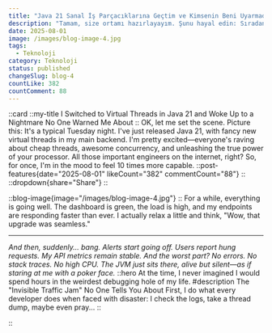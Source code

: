 ```yaml
---
title: "Java 21 Sanal İş Parçacıklarına Geçtim ve Kimsenin Beni Uyarmadığı Bir Kabusla Uyandım"
description: "Tamam, size ortamı hazırlayayım. Şunu hayal edin: Sıradan bir Salı gecesi. Ana arka ucumda şık yeni sanal iş parçacıklarıyla Java 21'i yeni yayınladım. Oldukça heyecanlıyım - herkes ucuz iş parçacıkları, müthiş eşzamanlılık ve işlemcinizin gerçek gücünü ortaya çıkarmaktan övgüyle bahsediyor. İnternetteki tüm o önemli mühendisler, değil mi? Bu yüzden bir kereliğine kendimi 10 kat daha yetenekli hissetme havasındayım."
date: 2025-08-01
image: /images/blog-image-4.jpg
tags:
  - Teknoloji
category: Teknoloji
status: published
changeSlug: blog-4
countLike: 382
countComment: 88
---
```


::card
::my-title
I Switched to Virtual Threads in Java 21 and Woke Up to a Nightmare No One Warned Me About
::
OK, let me set the scene. Picture this: It's a typical Tuesday night. I've just released Java 21, with fancy new virtual threads in my main backend. I'm pretty excited—everyone's raving about cheap threads, awesome concurrency, and unleashing the true power of your processor. All those important engineers on the internet, right? So, for once, I'm in the mood to feel 10 times more capable.
::post-features{date="2025-08-01" likeCount="382" commentCount="88"}
::
::dropdown{share="Share"}
::

::blog-image{image="/images/blog-image-4.jpg"}
::
For a while, everything is going well. The dashboard is green, the load is high, and my endpoints are responding faster than ever. I actually relax a little and think, "Wow, that upgrade was seamless."
** **
_And then, suddenly... bang. Alerts start going off. Users report hung requests. My API metrics remain stable. And the worst part?
No errors. No stack traces. No high CPU. The JVM just sits there, alive but silent—as if staring at me with a poker face._
::hero
At the time, I never imagined I would spend hours in the weirdest debugging hole of my life.
#description
The "Invisible Traffic Jam" No One Tells You About
First, I do what every developer does when faced with disaster:
I check the logs, take a thread dump, maybe even pray...
::

::
